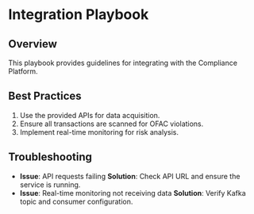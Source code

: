 # Integration Playbook

## Overview
This playbook provides guidelines for integrating with the Compliance Platform.

## Best Practices
1. Use the provided APIs for data acquisition.
2. Ensure all transactions are scanned for OFAC violations.
3. Implement real-time monitoring for risk analysis.

## Troubleshooting
- **Issue**: API requests failing
  **Solution**: Check API URL and ensure the service is running.
- **Issue**: Real-time monitoring not receiving data
  **Solution**: Verify Kafka topic and consumer configuration.
